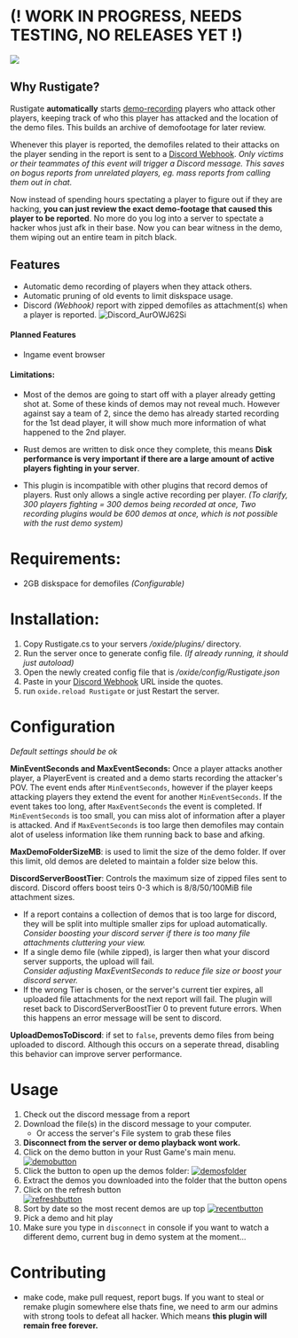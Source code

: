 # (! WORK IN PROGRESS, NEEDS TESTING, NO RELEASES YET !)

 ![](https://img.shields.io/github/release/Rustigate/editor.md.svg) 
## Why Rustigate?
Rustigate **automatically** starts [demo-recording](https://wiki.facepunch.com/rust/Demos "demo-recording") players who attack other players, keeping track of who this player has attacked and the location of the demo files. This builds an archive of demofootage for later review.

Whenever this player is reported, the demofiles related to their attacks on the player sending in the report is sent to a [Discord Webhook](https://support.discord.com/hc/en-us/articles/228383668-Intro-to-Webhooks "Discord Webhook"). 
*Only victims or their teammates of this event will trigger a Discord message. This saves on bogus reports from unrelated players, eg. mass reports from calling them out in chat.*

Now instead of spending hours spectating a player to figure out if they are hacking, **you can just review the exact demo-footage that caused this player to be reported**. No more do you log into a server to spectate a hacker whos just afk in their base. Now you can bear witness in the demo, them wiping out an entire team in pitch black.


## Features
- Automatic demo recording of players when they attack others.
- Automatic pruning of old events to limit diskspace usage.
- Discord *(Webhook)* report with zipped demofiles as attachment(s) when a player is reported.
![Discord_AurOWJ62Si](https://user-images.githubusercontent.com/57186372/224603776-077521e4-549b-486a-a479-69fc0f0312f0.png)

#### Planned Features
- Ingame event browser 

#### Limitations:
- Most of the demos are going to start off with a player already getting shot at. Some of these kinds of demos may not reveal much. However against say a team of 2, since the demo has already started recording for the 1st dead player, it will show much more information of what happened to the 2nd player.
- Rust demos are written to disk once they complete, this means **Disk performance is very important if there are a large amount of active players fighting in your server**.

- This plugin is incompatible with other plugins that record demos of players. Rust only allows a single active recording per player. *(To clarify, 300 players fighting = 300 demos being recorded at once, Two recording plugins would be 600 demos at once, which is not possible with the rust demo system)*

# Requirements:
- 2GB diskspace for demofiles *(Configurable)*

# Installation:
1. Copy Rustigate.cs to your servers */oxide/plugins/* directory.
2. Run the server once to generate config file. *(If already running, it should just autoload)*
3. Open the newly created config file that is */oxide/config/Rustigate.json*
4. Paste in your [Discord Webhook](https://support.discord.com/hc/en-us/articles/228383668-Intro-to-Webhooks "Discord Webhook") URL inside the quotes.
5. run `oxide.reload Rustigate` or just Restart the server.

# Configuration
*Default settings should be ok*

**MinEventSeconds and MaxEventSeconds:**
Once a player attacks another player, a PlayerEvent is created and a demo starts recording the attacker's POV. The event ends after `MinEventSeconds`, however if the player keeps attacking players they extend the event for another `MinEventSeconds`. If the event takes too long, after `MaxEventSeconds` the event is completed. 
If `MinEventSeconds` is too small, you can miss alot of information after a player is attacked. And if `MaxEventSeconds` is too large then demofiles may contain alot of useless information like them running back to base and afking.

**MaxDemoFolderSizeMB**: is used to limit the size of the demo folder. If over this limit, old demos are deleted to maintain a folder size below this.

**DiscordServerBoostTier**: Controls the maximum size of zipped files sent to discord. Discord offers boost teirs 0-3 which is 8/8/50/100MiB file attachment sizes.  
 - If a report contains a collection of demos that is too large for discord, they will be split into multiple smaller zips for upload automatically.  
   *Consider boosting your discord server if there is too many file attachments cluttering your view.*  
 - If a single demo file (while zipped), is larger then what your discord server supports, the upload will fail.  
   *Consider adjusting MaxEventSeconds to reduce file size or boost your discord server.*  
 - If the wrong Tier is chosen, or the server's current tier expires, all uploaded file attachments for the next report will fail. The plugin will reset back to DiscordServerBoostTier 0 to prevent future errors. When this happens an error message will be sent to discord. 
   
 **UploadDemosToDiscord**: if set to `false`, prevents demo files from being uploaded to discord. Although this occurs on a seperate thread, disabling this behavior can improve server performance.

# Usage
1. Check out the discord message from a report
2. Download the file(s) in the discord message to your computer.  
   - Or access the server's File system to grab these files
3. **Disconnect from the server or demo playback wont work.**
4. Click on the demo button in your Rust Game's main menu.
[![demobutton](https://i.imgur.com/dF3cknZ.png "demobutton")](https://i.imgur.com/dF3cknZ.png "demobutton")
5. Click the button to open up the demos folder:
[![demosfolder](https://i.imgur.com/hV6siWg.png "demosfolder")](https://i.imgur.com/hV6siWg.png "demosfolder")
6. Extract the demos you downloaded into the folder that the button opens
7. Click on the refresh button  
[![refreshbutton](https://i.imgur.com/WEmYfQz.png "refreshbutton")](https://i.imgur.com/WEmYfQz.png "refreshbutton")
8. Sort by date so the most recent demos are up top
[![recentbutton](https://i.imgur.com/l5fmvLG.png "recentbutton")](https://i.imgur.com/l5fmvLG.png "recentbutton")
9. Pick a demo and hit play
10. Make sure you type in `disconnect` in console if you want to watch a different demo, current bug in demo system at the moment...

# Contributing
- make code, make pull request, report bugs. If you want to steal or remake plugin somewhere else thats fine, we need to arm our admins with strong tools to defeat all hacker. Which means **this plugin will remain free forever.**
